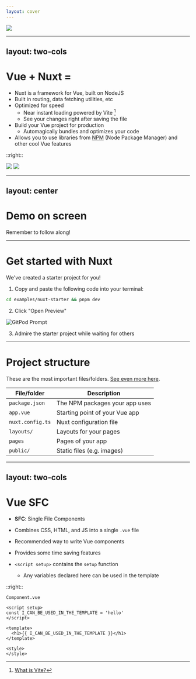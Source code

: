 ```yaml
---
layout: cover
---
```


<img class="w-100" src="https://api.iconify.design/logos:nuxt.svg"/>

---
layout: two-cols
---

# Vue + Nuxt = <fluent-emoji-green-heart/>

<v-clicks>

* Nuxt is a framework for Vue, built on NodeJS
* Built in routing, data fetching utilities, etc
* Optimized for speed
  * Near instant loading powered by Vite [^1]
  * See your changes right after saving the file
* Build your Vue project for production
  * Automagically bundles and optimizes your code
* Allows you to use libraries from [NPM](https://npmjs.com) (Node Package Manager) and other cool Vue features

</v-clicks>

::right::

<div class="h-full flex items-center justify-center">
  <div class="flex items-center justify-center text-7xl gap-4">
    <img class="w-32" src="https://api.iconify.design/logos:vue.svg"/>
    <fluent-emoji-smiling-face-with-heart-eyes/>
    <img class="w-40" src="https://api.iconify.design/logos:nuxt-icon.svg"/>
  </div>
</div>

[^1]: [What is Vite?](https://vitejs.dev/guide/why.html#why-vite)

---
layout: center
---

<div class="text-center">

# <fluent-emoji-warning/> Demo on screen <fluent-emoji-warning/>

<fluent-emoji-raising-hands/> Remember to follow along! <fluent-emoji-raising-hands/>

</div>

---

# Get started with Nuxt

We've created a starter project for you!

<Task>

1. Copy and paste the following code into your terminal:

```bash
cd examples/nuxt-starter && pnpm dev
```

2. Click "Open Preview"

![GitPod Prompt](/images/gitpod-prompt.png)

3. Admire the starter project while waiting for others

</Task>

---

# Project structure

These are the most important files/folders. [See even more here](https://v3.nuxtjs.org/guide/directory-structure/nuxt).

| File/folder      | Description                    |
| ---------------- | ------------------------------ |
| `package.json`   | The NPM packages your app uses |
| `app.vue`        | Starting point of your Vue app |
| `nuxt.config.ts` | Nuxt configuration file        |
| `layouts/`       | Layouts for your pages         |
| `pages`          | Pages of your app              |
| `public/`        | Static files (e.g. images)     |

---
layout: two-cols
---

# Vue SFC

* **SFC**: Single File Components
* Combines CSS, HTML, and JS into a single `.vue` file
* Recommended way to write Vue components
* Provides some time saving features

* `<script setup>` contains the `setup` function
  * Any variables declared here can be used in the template

::right::

`Component.vue`

```vue {all|1-2|1|4-5|7-8|all}
<script setup>
const I_CAN_BE_USED_IN_THE_TEMPLATE = 'hello'
</script>

<template>
  <h1>{{ I_CAN_BE_USED_IN_THE_TEMPLATE }}</h1>
</template>

<style>
</style>
```
